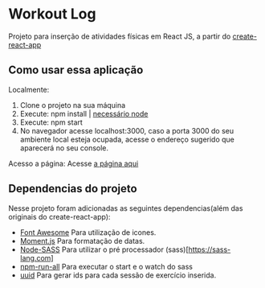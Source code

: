 
# Workout Log
Projeto para inserção de atividades físicas em React JS, a partir do [create-react-app](https://github.com/facebook/create-react-app)

## Como usar essa aplicação

Localmente:
1. Clone o projeto na sua máquina 
2. Execute: npm install | [necessário node](https://nodejs.org/en/)
3. Execute: npm start 
4. No navegador acesse localhost:3000, caso a porta 3000 do seu ambiente local esteja ocupada, acesse o endereço sugerido que aparecerá no seu console.

Acesso a página:
    Acesse [a página aqui](https://MaichiLydia.github.io/workout-log)  

## Dependencias do projeto
Nesse projeto foram adicionadas as seguintes dependencias(além das originais do create-react-app):
- [Font Awesome](https://github.com/FortAwesome/react-fontawesome) 
   Para utilização de icones.
- [Moment.js](http://momentjs.com/)
   Para formatação de datas.
- [Node-SASS](https://github.com/sass/node-sass)
   Para utilizar o pré processador (sass)[https://sass-lang.com]
- [npm-run-all](https://github.com/mysticatea/npm-run-all)
   Para executar o start e o watch do sass
- [uuid](https://github.com/kelektiv/node-uuid)
   Para gerar ids para cada sessão de exercício inserida.
